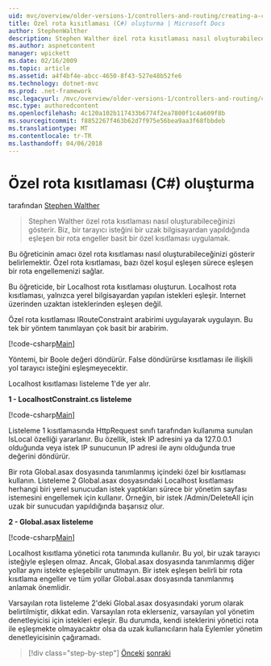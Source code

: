 ```yaml
---
uid: mvc/overview/older-versions-1/controllers-and-routing/creating-a-custom-route-constraint-cs
title: Özel rota kısıtlaması (C#) oluşturma | Microsoft Docs
author: StephenWalther
description: Stephen Walther özel rota kısıtlaması nasıl oluşturabileceğinizi gösterir. Biz basit bir uygulama bir rota engeller özel kısıtlama eşleşen w...
ms.author: aspnetcontent
manager: wpickett
ms.date: 02/16/2009
ms.topic: article
ms.assetid: a4f4bf4e-abcc-4650-8f43-527e48b52fe6
ms.technology: dotnet-mvc
ms.prod: .net-framework
msc.legacyurl: /mvc/overview/older-versions-1/controllers-and-routing/creating-a-custom-route-constraint-cs
msc.type: authoredcontent
ms.openlocfilehash: 4c120a102b117433b6774f2ea7800f1c4a609f8b
ms.sourcegitcommit: f8852267f463b62d7f975e56bea9aa3f68fbbdeb
ms.translationtype: MT
ms.contentlocale: tr-TR
ms.lasthandoff: 04/06/2018
---
```

<a name="creating-a-custom-route-constraint-c"></a>Özel rota kısıtlaması (C#) oluşturma
====================
tarafından [Stephen Walther](https://github.com/StephenWalther)

> Stephen Walther özel rota kısıtlaması nasıl oluşturabileceğinizi gösterir. Biz, bir tarayıcı isteğini bir uzak bilgisayardan yapıldığında eşleşen bir rota engeller basit bir özel kısıtlaması uygulamak.


Bu öğreticinin amacı özel rota kısıtlaması nasıl oluşturabileceğinizi gösterir belirlemektir. Özel rota kısıtlaması, bazı özel koşul eşleşen sürece eşleşen bir rota engellemenizi sağlar.

Bu öğreticide, bir Localhost rota kısıtlaması oluşturun. Localhost rota kısıtlaması, yalnızca yerel bilgisayardan yapılan istekleri eşleşir. Internet üzerinden uzaktan isteklerinden eşleşen değil.

Özel rota kısıtlaması IRouteConstraint arabirimi uygulayarak uygulayın. Bu tek bir yöntem tanımlayan çok basit bir arabirim.

[!code-csharp[Main](creating-a-custom-route-constraint-cs/samples/sample1.cs)]

Yöntemi, bir Boole değeri döndürür. False döndürürse kısıtlaması ile ilişkili yol tarayıcı isteğini eşleşmeyecektir.

Localhost kısıtlaması listeleme 1'de yer alır.

**1 - LocalhostConstraint.cs listeleme**

[!code-csharp[Main](creating-a-custom-route-constraint-cs/samples/sample2.cs)]

Listeleme 1 kısıtlamasında HttpRequest sınıfı tarafından kullanıma sunulan IsLocal özelliği yararlanır. Bu özellik, istek IP adresini ya da 127.0.0.1 olduğunda veya istek IP sunucunun IP adresi ile aynı olduğunda true değerini döndürür.

Bir rota Global.asax dosyasında tanımlanmış içindeki özel bir kısıtlaması kullanın. Listeleme 2 Global.asax dosyasındaki Localhost kısıtlaması herhangi biri yerel sunucudan istek yaptıkları sürece bir yönetim sayfası istemesini engellemek için kullanır. Örneğin, bir istek /Admin/DeleteAll için uzak bir sunucudan yapıldığında başarısız olur.

**2 - Global.asax listeleme**

[!code-csharp[Main](creating-a-custom-route-constraint-cs/samples/sample3.cs)]

Localhost kısıtlama yönetici rota tanımında kullanılır. Bu yol, bir uzak tarayıcı isteğiyle eşleşen olmaz. Ancak, Global.asax dosyasında tanımlanmış diğer yollar aynı istekte eşleşebilir unutmayın. Bir istek eşleşen belirli bir rota kısıtlama engeller ve tüm yollar Global.asax dosyasında tanımlanmış anlamak önemlidir.

Varsayılan rota listeleme 2'deki Global.asax dosyasındaki yorum olarak belirtilmiştir, dikkat edin. Varsayılan rota eklerseniz, varsayılan yol yönetim denetleyicisi için istekleri eşleşir. Bu durumda, kendi isteklerini yönetici rota ile eşleşmekte olmayacaktır olsa da uzak kullanıcıların hala Eylemler yönetim denetleyicisinin çağıramadı.

> [!div class="step-by-step"]
> [Önceki](creating-a-route-constraint-cs.md)
> [sonraki](asp-net-mvc-controller-overview-vb.md)
